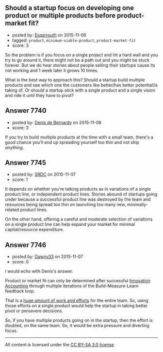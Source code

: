 ## Should a startup focus on developing one product or multiple products before product-market fit?

- posted by: [Esqarrouth](https://stackexchange.com/users/3055586/esqarrouth) on 2015-11-06
- tagged: `product`, `minimum-viable-product`, `product-market-fit`
- score: 3

So the problem is if you focus on a single project and hit a hard wall and you try to go around it, there might not be a path out and you might be stuck forever. But we do hear stories about people selling their startups cause its not working and 1 week later it grows 10 times. 

What is the best way to approach this? Should a startup build multiple products and see which one the customers like better/has better potential/is taking of. Or should a startup stick with a single product and a single vision and ride it until they have to pivot?


## Answer 7740

- posted by: [Denis de Bernardy](https://stackexchange.com/users/182468/denis-de-bernardy) on 2015-11-06
- score: 3

If you try to build multiple products at the time with a small team, there's a good chance you'll end up spreading yourself too thin and not ship _anything_.


## Answer 7745

- posted by: [SRDC](https://stackexchange.com/users/5438059/srdc) on 2015-11-07
- score: 1

It depends on whether you're talking products as in variations of a single product line, or independent product lines. Stories abound of startups going under because a successful product line was destroyed by the team and resources being spread too thin on launching too many new, minimally-related product lines.

On the other hand, offering a careful and moderate selection of variations on a single product line can help expand your market for minimal capital/resource expenditure.


## Answer 7746

- posted by: [Dawny33](https://stackexchange.com/users/6444670/dawny33) on 2015-11-07
- score: 0

<p>I would echo with Denis's answer. </p>

<p>Product or market fit can only be determined after successful <a href="http://leanstack.com/how-we-use-lean-stack-for-innovation-accounting/" rel="nofollow">Innovation Accounting</a> through multiple iterations of the Build-Measure-Learn feedback loop.</p>

<p>That is a <a href="http://steveblank.com/2015/05/06/build-measure-learn-throw-things-against-the-wall-and-see-if-they-work/" rel="nofollow">huge amount of work and efforts</a> for the entire team. So, using those efforts on a single product would help the startup in taking better pivot or persevere decisions.</p>

<p>So, if you have multiple products going on in the startup, then the effort is doubled, on the same team. So, it would be extra pressure and diverting focus.</p>




---

All content is licensed under the [CC BY-SA 3.0 license](https://creativecommons.org/licenses/by-sa/3.0/).

